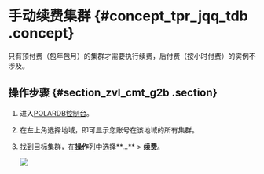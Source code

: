 # 手动续费集群 {#concept_tpr_jqq_tdb .concept}

只有预付费（包年包月）的集群才需要执行续费，后付费（按小时付费）的实例不涉及。

## 操作步骤 {#section_zvl_cmt_g2b .section}

1.  进入[POLARDB控制台](https://polardb.console.aliyun.com/)。
2.  在左上角选择地域，即可显示您账号在该地域的所有集群。
3.  找到目标集群，在**操作**列中选择**...** \> **续费**。

    ![](http://static-aliyun-doc.oss-cn-hangzhou.aliyuncs.com/assets/img/3030/15453000702102_zh-CN.png)


